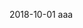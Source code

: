 2018-10-01 <a style='cursor:pointer;' onclick='document.querySelector("#t20181001").style.display=""'>aaa</a>  

<t id='t20181001' style='display:none;'>
<pre>
//javascript
getimgs=(doc)=>{
    images=[...doc.images];
    subdocs=[...doc.querySelectorAll('frame')].map(f=>f.contentDocument);
    subdocs.forEach(c=>images=images.concat([...c.images]));
    return images;
};
document.querySelector('html').innerHTML=getimgs(document).map(s=>s.outerHTML).join('');
</pre>
</t>  
